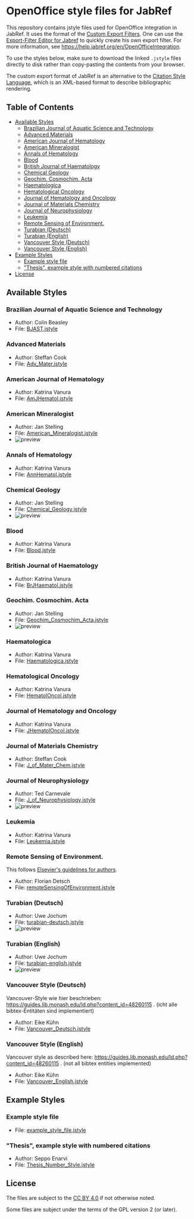 # OpenOffice style files for JabRef

This repository contains jstyle files used for OpenOffice integration in JabRef.
It uses the format of the [Custom Export Filters](http://help.jabref.org/en/CustomExports).
One can use the [
Export-Filter Editor for Jabref](https://github.com/teertinker/Export-Filter-Editor) to quickly create his own export filter.
For more information, see <https://help.jabref.org/en/OpenOfficeIntegration>.

To use the styles below, make sure to download the linked `.jstyle` files directly to disk rather than copy-pasting the contents from your browser.

The custom export format of JabRef is an alternative to the [Citation Style Language](http://citationstyles.org/), which is an XML-based format to describe bibliographic rendering.

## Table of Contents

<!-- generated by https://github.com/jonschlinkert/markdown-toc using markdown-toc -i README.md -->

<!-- toc -->

- [Available Styles](#available-styles)
  * [Brazilian Journal of Aquatic Science and Technology](#brazilian-journal-of-aquatic-science-and-technology)
  * [Advanced Materials](#advanced-materials)
  * [American Journal of Hematology](#american-journal-of-hematology)
  * [American Mineralogist](#american-mineralogist)
  * [Annals of Hematology](#annals-of-hematology)
  * [Blood](#blood)
  * [British Journal of Haematology](#british-journal-of-haematology)
  * [Chemical Geology](#chemical-geology)
  * [Geochim. Cosmochim. Acta](#geochim-cosmochim-acta)
  * [Haematologica](#haematologica)
  * [Hematological Oncology](#hematological-oncology)
  * [Journal of Hematology and Oncology](#journal-of-hematology-and-oncology)
  * [Journal of Materials Chemistry](#journal-of-materials-chemistry)
  * [Journal of Neurophysiology](#journal-of-neurophysiology)
  * [Leukemia](#leukemia)
  * [Remote Sensing of Environment.](#remote-sensing-of-environment)
  * [Turabian (Deutsch)](#turabian-deutsch)
  * [Turabian (English)](#turabian-english)
  * [Vancouver Style (Deutsch)](#vancouver-style-deutsch)
  * [Vancouver Style (English)](#vancouver-style-english)
- [Example Styles](#example-styles)
  * [Example style file](#example-style-file)
  * ["Thesis", example style with numbered citations](#thesis-example-style-with-numbered-citations)
- [License](#license)

<!-- tocstop -->

## Available Styles

### Brazilian Journal of Aquatic Science and Technology

- Author: Colin Beasley
- File: [BJAST.jstyle](BJAST.jstyle)

### Advanced Materials

- Author: Steffan Cook
- File: [Adv_Mater.jstyle](Adv_Mater.jstyle)

### American Journal of Hematology

- Author: Katrina Vanura
- File: [AmJHematol.jstyle](AmJHematol.jstyle)

### American Mineralogist

- Author: Jan Stelling
- File: [American_Mineralogist.jstyle](American_Mineralogist.jstyle)
- ![preview](American_Mineralogist.png)

### Annals of Hematology

- Author: Katrina Vanura
- File: [AnnHematol.jstyle](AnnHematol.jstyle)

### Chemical Geology

- Author: Jan Stelling
- File: [Chemical_Geology.jstyle](Chemical_Geology.jstyle)
- ![preview](Chemical_Geology.png)

### Blood

- Author: Katrina Vanura
- File: [Blood.jstyle](Blood.jstyle)

### British Journal of Haematology

- Author: Katrina Vanura
- File: [BrJHaematol.jstyle](BrJHaematol.jstyle)

### Geochim. Cosmochim. Acta

- Author: Jan Stelling
- File: [Geochim_Cosmochim_Acta.jstyle](Geochim_Cosmochim_Acta.jstyle)
- ![preview](Geochim_Cosmochim_Acta.png)

### Haematologica

- Author: Katrina Vanura
- File: [Haematologica.jstyle](Haematologica.jstyle)

### Hematological Oncology

- Author: Katrina Vanura
- File: [HematolOncol.jstyle](HematolOncol.jstyle)

### Journal of Hematology and Oncology

- Author: Katrina Vanura
- File: [JHematolOncol.jstyle](JHematolOncol.jstyle)

### Journal of Materials Chemistry

- Author: Steffan Cook
- File: [J_of_Mater_Chem.jstyle](J_of_Mater_Chem.jstyle)

### Journal of Neurophysiology

- Author: Ted Carnevale
- File: [J_of_Neurophysiology.jstyle](J_of_Neurophysiology.jstyle)
- ![preview](J_of_Neurophysiology.png)

### Leukemia

- Author: Katrina Vanura
- File: [Leukemia.jstyle](Leukemia.jstyle)

### Remote Sensing of Environment.

This follows [Elsevier's guidelines for authors](https://www.elsevier.com/journals/remote-sensing-of-environment/0034-4257/guide-for-authors#21000).

- Author: Florian Detsch
- File: [remoteSensingOfEnvironment.jstyle](remoteSensingOfEnvironment.jstyle)

### Turabian (Deutsch)

- Author: Uwe Jochum
- File: [turabian-deutsch.jstyle](turabian-deutsch.jstyle)
- ![preview](turabian-deutsch.png)

### Turabian (English)

- Author: Uwe Jochum
- File: [turabian-english.jstyle](turabian-english.jstyle)
- ![preview](turabian-english.png)

### Vancouver Style (Deutsch)

Vancouver-Style wie hier beschrieben: https://guides.lib.monash.edu/ld.php?content_id=48260115 . (icht alle bibtex-Entitäten sind implementiert)

- Author: Eike Kühn
- File: [Vancouver_Deutsch.jstyle](Vancouver_Deutsch.jstyle)

### Vancouver Style (English)

Vancouver style as described here: https://guides.lib.monash.edu/ld.php?content_id=48260115 . (not all bibtex entities implemented)

- Author: Eike Kühn
- File: [Vancouver_English.jstyle](Vancouver_English.jstyle)

## Example Styles

### Example style file

- File: [example_style_file.jstyle](example_style_file.jstyle)

### "Thesis", example style with numbered citations

- Author: Seppo Enarvi
- File: [Thesis_Number_Style.jstyle](Thesis_Number_Style.jstyle)

## License

The files are subject to the [CC BY 4.0](https://creativecommons.org/licenses/by/4.0/) if not otherwise noted.

Some files are subject under the terms of the GPL version 2 (or later).
